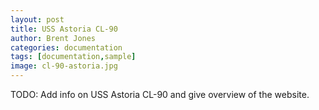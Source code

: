 ```yaml
---
layout: post
title: USS Astoria CL-90
author: Brent Jones
categories: documentation
tags: [documentation,sample]
image: cl-90-astoria.jpg
---
```


TODO: Add info on USS Astoria CL-90 and give overview of the website.
